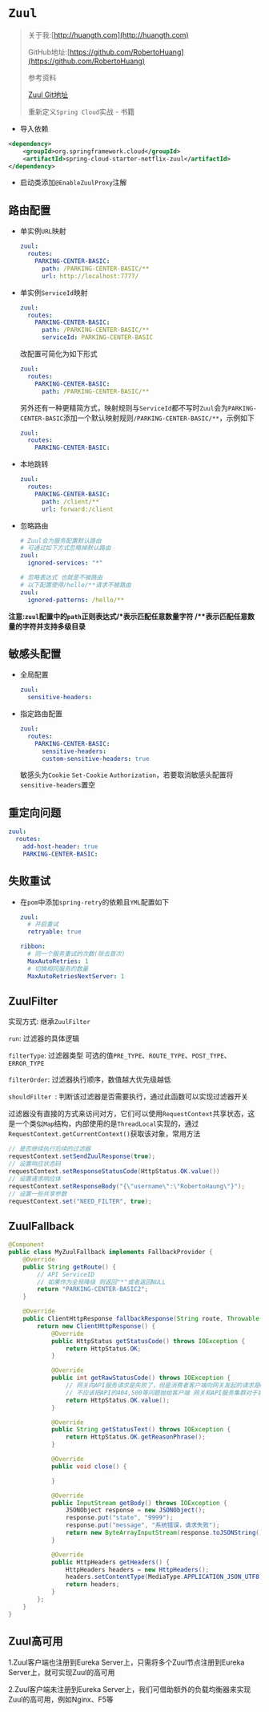 # `Zuul`

> 关于我:[http://huangth.com](http://huangth.com)
>
> GitHub地址:[https://github.com/RobertoHuang](https://github.com/RobertoHuang)
>
> 参考资料
>
> [Zuul Git地址](https://github.com/Netflix/zuul)
>
> 重新定义`Spring Cloud`实战 - 书籍

- 导入依赖

```xml
<dependency>
    <groupId>org.springframework.cloud</groupId>
    <artifactId>spring-cloud-starter-netflix-zuul</artifactId>
</dependency>
```

- 启动类添加`@EnableZuulProxy`注解

## 路由配置

- 单实例`URL`映射

  ```yaml
  zuul:
    routes:
      PARKING-CENTER-BASIC:
        path: /PARKING-CENTER-BASIC/**
        url: http://localhost:7777/
  ```

- 单实例`ServiceId`映射

  ```yaml
  zuul:
    routes:
      PARKING-CENTER-BASIC:
        path: /PARKING-CENTER-BASIC/**
        serviceId: PARKING-CENTER-BASIC
  ```

  改配置可简化为如下形式

  ```yaml
  zuul:
    routes:
      PARKING-CENTER-BASIC:
        path: /PARKING-CENTER-BASIC/**
  ```

  另外还有一种更精简方式，映射规则与`ServiceId`都不写时`Zuul`会为`PARKING-CENTER-BASIC`添加一个默认映射规则`/PARKING-CENTER-BASIC/**`，示例如下

  ```yaml
  zuul:
    routes:
      PARKING-CENTER-BASIC:
  ```

- 本地跳转

  ```yaml
  zuul:
    routes:
      PARKING-CENTER-BASIC:
        path: /client/**
        url: forward:/client
  ```

- 忽略路由

  ```yaml
  # Zuul会为服务配置默认路由
  # 可通过如下方式忽略掉默认路由
  zuul:
    ignored-services: "*"
  
  # 忽略表达式 也就是不被路由
  # 以下配置使得/hello/**请求不被路由
  zuul:
    ignored-patterns: /hello/**
  ```

**注意:`zuul`配置中的`path`正则表达式/\*表示匹配任意数量字符 /\*\*表示匹配任意数量的字符并支持多级目录**

## 敏感头配置

- 全局配置

  ```yaml
  zuul:
    sensitive-headers:
  ```

- 指定路由配置

  ```yaml
  zuul:
    routes:
      PARKING-CENTER-BASIC:
        sensitive-headers: 
        custom-sensitive-headers: true
  ```

  敏感头为`Cookie` `Set-Cookie` `Authorization`，若要取消敏感头配置将`sensitive-headers`置空

## 重定向问题

```yaml
zuul:
  routes:
    add-host-header: true
    PARKING-CENTER-BASIC:
```

## 失败重试

- 在`pom`中添加`spring-retry`的依赖且`YML`配置如下

  ```yaml
  zuul: 
    # 开启重试
    retryable: true 
  
  ribbon:
    # 同一个服务重试的次数(除去首次)
    MaxAutoRetries: 1 
    # 切换相同服务的数量
    MaxAutoRetriesNextServer: 1  
  ```

## ZuulFilter

实现方式: 继承`ZuulFilter`

`run`: 过滤器的具体逻辑

`filterType`: 过滤器类型 可选的值`PRE_TYPE`、`ROUTE_TYPE`、`POST_TYPE`、`ERROR_TYPE`

`filterOrder`: 过滤器执行顺序，数值越大优先级越低

`shouldFilter `: 判断该过滤器是否需要执行，通过此函数可以实现过滤器开关

过滤器没有直接的方式来访问对方，它们可以使用`RequestContext`共享状态，这是一个类似`Map`结构，内部使用的是`ThreadLocal`实现的，通过`RequestContext.getCurrentContext()`获取该对象，常用方法

```java
// 是否继续执行后续的过滤器
requestContext.setSendZuulResponse(true);
// 设置响应状态码
requestContext.setResponseStatusCode(HttpStatus.OK.value())
// 设置请求响应体
requestContext.setResponseBody("{\"username\":\"RobertoHaung\"}");
// 设置一些共享参数
requestContext.set("NEED_FILTER", true);
```

## ZuulFallback

```java
@Component
public class MyZuulFallback implements FallbackProvider {
    @Override
    public String getRoute() {
        // API ServiceID
        // 如果作为全局降级 则返回"*"或者返回NULL
        return "PARKING-CENTER-BASIC2";
    }

    @Override
    public ClientHttpResponse fallbackResponse(String route, Throwable cause) {
        return new ClientHttpResponse() {
            @Override
            public HttpStatus getStatusCode() throws IOException {
                return HttpStatus.OK;
            }

            @Override
            public int getRawStatusCode() throws IOException {
                // 网关向API服务请求是失败了，但是消费者客户端向网关发起的请求是OK的，
                // 不应该把API的404,500等问题抛给客户端 网关和API服务集群对于客户端来说是黑盒子
                return HttpStatus.OK.value();
            }

            @Override
            public String getStatusText() throws IOException {
                return HttpStatus.OK.getReasonPhrase();
            }

            @Override
            public void close() {

            }

            @Override
            public InputStream getBody() throws IOException {
                JSONObject response = new JSONObject();
                response.put("state", "9999");
                response.put("message", "系统错误，请求失败");
                return new ByteArrayInputStream(response.toJSONString().getBytes("UTF-8"));
            }

            @Override
            public HttpHeaders getHeaders() {
                HttpHeaders headers = new HttpHeaders();
                headers.setContentType(MediaType.APPLICATION_JSON_UTF8);
                return headers;
            }
        };
    }
}
```

## Zuul高可用

1.Zuul客户端也注册到Eureka Server上，只需将多个Zuul节点注册到Eureka Server上，就可实现Zuul的高可用

2.Zuul客户端未注册到Eureka Server上，我们可借助额外的负载均衡器来实现Zuul的高可用，例如Nginx、F5等